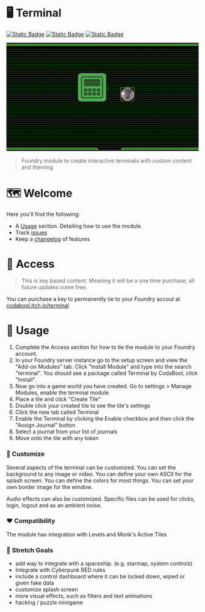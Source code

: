 # 🖥️ Terminal

[![Static Badge](https://img.shields.io/badge/Itch.io-CodaBool-red?style=flat-square&logo=itchdotio)](https://codabool.itch.io) [![Static Badge](https://img.shields.io/badge/Discord-CodaBool-blue?style=flat-square&logo=discord)](https://discord.gg/foundryvtt) [![Static Badge](https://img.shields.io/badge/Foundry%20Verfied%20Version-11-brightgreen?style=flat-square&logo=checkmarx)](https://github.com/CodaBool/terminal/issues)

![Preview Video](https://raw.githubusercontent.com/CodaBool/terminal/main/img/preview.gif)

> Foundry module to create interactive terminals with custom content and theming

# 🗺️ Welcome
Here you'll find the following:

- A [Usage](https://github.com/CodaBool/terminal#-usage) section. Detailing how to use the module.
- Track [issues](https://github.com/CodaBool/terminal/issues)
- Keep a [changelog](https://github.com/CodaBool/terminal/blob/main/changelog.md) of features

# 🔑 Access
> This is key based content. Meaning it will be a one time purchase, all future updates come free.

You can purchase a key to permanently tie to your Foundry accout at [codabool.itch.io/terminal](https://codabool.itch.io/terminal)

# 🔨 Usage
1. Complete the Access section for how to tie the module to your Foundry account.
2. In your Foundry server instance go to the setup screen and view the "Add-on Modules" tab. Click "Install Module" and type into the search "terminal". You should see a package called Terminal by CodaBool, click "Install".
3. Now go into a game world you have created. Go to settings > Manage Modules, enable the terminal module
4. Place a tile and click "Create Tile"
5. Double click your created tile to see the tile's settings
6. Click the new tab called Terminal
6. Enable the Terminal by clicking the Enable checkbox and then click the "Assign Journal" button
7. Select a journal from your list of journals
8. Move onto the tile with any token

### 🎨 Customize
Several aspects of the terminal can be customized. You can set the background to any image or video. You can define your own ASCII for the splash screen. You can define the colors for most things. You can set your own border image for the window.

Audio effects can also be customized. Specific files can be used for clicks, login, logout and as an ambient noise.

### ❤️ Compatibility
The module has integration with Levels and Monk's Active Tiles

### 🎈 Stretch Goals
- add way to integrate with a spaceship. (e.g. starmap, system controls)
- Integrate with Cyberpunk RED rules
- include a control dashboard where it can be locked down, wiped or given fake data
- customize splash screen
- more visual effects, such as filters and text animations
- hacking / puzzle minigame

